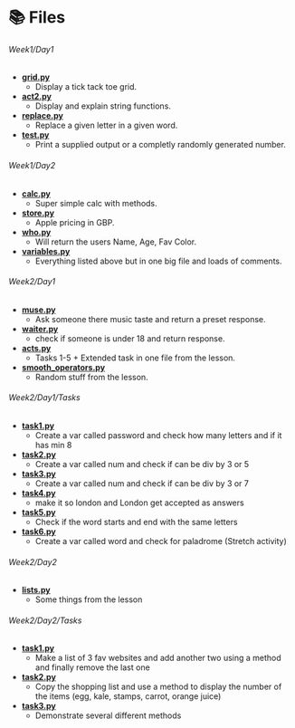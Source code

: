 # 📚 Files
###### Week1/Day1
* **[grid.py](https://github.com/Quinny-J/codenation/blob/main/Week%201/Day%201/grid.py)**
  * Display a tick tack toe grid.
* **[act2.py](https://github.com/Quinny-J/codenation/blob/main/Week%201/Day%201/act2.py)**
  * Display and explain string functions.
* **[replace.py](https://github.com/Quinny-J/codenation/blob/main/Week%201/Day%201/replace.py)**
  * Replace a given letter in a given word.
* **[test.py](https://github.com/Quinny-J/codenation/blob/main/Week%201/Day%201/test.py)**
  * Print a supplied output or a completly randomly generated number.
###### Week1/Day2
* **[calc.py](https://github.com/Quinny-J/codenation/blob/main/Week%201/Day%202/calc.py)**
  * Super simple calc with methods.
* **[store.py](https://github.com/Quinny-J/codenation/blob/main/Week%201/Day%202/store.py)**
  * Apple pricing in GBP.
* **[who.py](https://github.com/Quinny-J/codenation/blob/main/Week%201/Day%202/who.py)**
  * Will return the users Name, Age, Fav Color.
* **[variables.py](https://github.com/Quinny-J/codenation/blob/main/Week%201/Day%202/variables.py)**
  * Everything listed above but in one big file and loads of comments.

###### Week2/Day1
* **[muse.py](https://github.com/Quinny-J/codenation/blob/main/Week%202/Day%201/muse.py)**
  * Ask someone there music taste and return a preset response.
* **[waiter.py](https://github.com/Quinny-J/codenation/blob/main/Week%202/Day%201/waiter.py)**
  * check if someone is under 18 and return response.
* **[acts.py](https://github.com/Quinny-J/codenation/blob/main/Week%202/Day%201/acts.py)**
  * Tasks 1-5 + Extended task in one file from the lesson.
* **[smooth_operators.py](https://github.com/Quinny-J/codenation/blob/main/Week%202/Day%202/smooth_operators.py)**
  * Random stuff from the lesson.

###### Week2/Day1/Tasks
* **[task1.py](https://github.com/Quinny-J/codenation/blob/main/Week%202/Day%201/Tasks/task1.py)**
  * Create a var called password and check how many letters and if it has min 8 
* **[task2.py](https://github.com/Quinny-J/codenation/blob/main/Week%202/Day%201/Tasks/task2.py)**
  * Create a var called num and check if can be div by 3 or 5
* **[task3.py](https://github.com/Quinny-J/codenation/blob/main/Week%202/Day%201/Tasks/task3.py)**
  * Create a var called num and check if can be div by 3 or 7
* **[task4.py](https://github.com/Quinny-J/codenation/blob/main/Week%202/Day%201/Tasks/task4.py)**
  * make it so london and London get accepted as answers
* **[task5.py](https://github.com/Quinny-J/codenation/blob/main/Week%202/Day%201/Tasks/task5.py)**
  * Check if the word starts and end with the same letters
* **[task6.py](https://github.com/Quinny-J/codenation/blob/main/Week%202/Day%201/Tasks/task6.py)**
  * Create a var called word and check for paladrome (Stretch activity)

###### Week2/Day2
* **[lists.py](https://github.com/Quinny-J/codenation/blob/main/Week%202/Day%202/lists.py)**
  * Some things from the lesson

###### Week2/Day2/Tasks
* **[task1.py](https://github.com/Quinny-J/codenation/blob/main/Week%202/Day%202/Tasks/task1.py)**
  * Make a list of 3 fav websites and add another two using a method and finally remove the last one 
* **[task2.py](https://github.com/Quinny-J/codenation/blob/main/Week%202/Day%202/Tasks/task2.py)**
  * Copy the shopping list and use a method to display the number of the items (egg, kale, stamps, carrot, orange juice)
* **[task3.py](https://github.com/Quinny-J/codenation/blob/main/Week%202/Day%202/Tasks/task3.py)**
  * Demonstrate several different methods